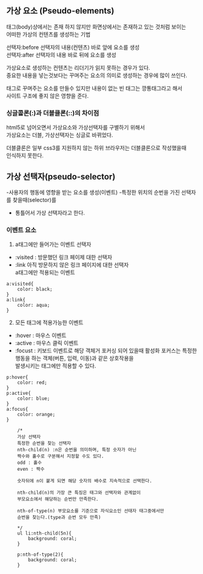## 가상 요소 (Pseudo-elements)
태그(body)상에서는 존재 하지 않지만 화면상에서는 존재하고 있는 것처럼 보이는  
어떠한 가상의 컨텐츠를 생성하는 기법
  
선택자:before 선택자의 내용(컨텐츠) 바로 앞에 요소를 생성  
선택자:after 선택자의 내용 바로 뒤에 요소를 생성

가상요소로 생성하는 컨텐츠는 리더기가 읽지 못하는 경우가 있다.  
중요한 내용을 넣는것보다는 꾸며주는 요소의 의미로 생성하는 경우에 많이 쓰인다.

태그로 꾸며주는 요소를 만들수 있지만 내용이 없는 빈 태그는 깡통태그라고 해서  
사이트 구조에 좋지 않은 영향을 준다. 

### 싱글콜론(:)과 더블클론(::)의 차이점  
html5로 넘어오면서 가상요소와 가상선택자를 구별하기 위해서  
가상요소는 더블, 가상선택자는 싱글로 바뀌었다.  

더블클론은 일부 css3를 지원하지 않는 하위 브라우저는 더블클론으로 작성했을때  
인식하지 못한다.

## 가상 선택자(pseudo-selector)
-사용자의 행동에 영향을 받는 요소를 생성(이벤트)
-특정한 위치의 순번을 가진 선택자를 찾을때(selector)를 
* 통틀어서 가상 선택자라고 한다.

### 이벤트 요소
1. a태그에만 들어가는 이벤트 선택자  
- :visited : 방문했던 링크 페이제 대한 선택자  
- :link 아직 방문하지 않은 링크 페이지에 대한 선택자  
a태그에만 적용되는 이벤트
```
a:visited{
    color: black;
}
a:link{
    color: aqua;
}
```

2. 모든 태그에 적용가능한 이벤트
- :hover : 마우스 이벤트
- :active : 마우스 클릭 이벤트
- :focust : 키보드 이벤트로 해당 객체거 포커싱 되어 있을때 활성화
포커스는 특정한 행동을 하는 객체(버튼, 입력, 이동)과 같은 상호작용을  
발생시키는 태그에만 적용할 수 있다.
```
p:hover{
    color: red;
}
p:active{
    color: blue;
}
a:focus{
    color: orange;
}
```

        /*
        가상 선택자
        특정한 순번을 찾는 선택자
        nth-child(n) :n은 순번을 의미하며, 특정 숫자가 아닌
        짝수와 홀수로 구분해서 지정할 수도 있다.   
        odd : 홀수
        even : 짝수

        숫자뒤에 n이 붙게 되면 해당 숫자의 배수로 지속적으로 선택한다.

        nth-child(n)의 가장 큰 특징은 태그와 선택자와 관계없이
        부모요소에서 해당하는 순번만 만족한다.

        nth-of-type(n) 부모요소를 기준으로 자식요소인 선태자 태그중에서만
        순번을 찾는다.(type과 순번 모두 만족)
        
        */
        ul li:nth-child(5n){
            background: coral;
        }

        p:nth-of-type(2){
            background: coral;
        }

